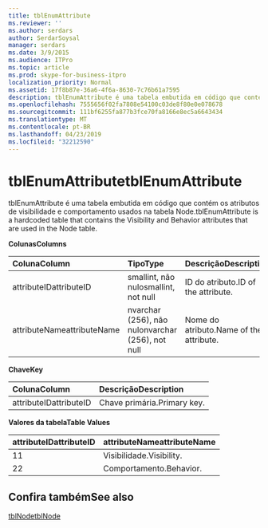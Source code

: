 ```yaml
---
title: tblEnumAttribute
ms.reviewer: ''
ms.author: serdars
author: SerdarSoysal
manager: serdars
ms.date: 3/9/2015
ms.audience: ITPro
ms.topic: article
ms.prod: skype-for-business-itpro
localization_priority: Normal
ms.assetid: 17f8b87e-36a6-4f6a-8630-7c76b61a7595
description: tblEnumAttribute é uma tabela embutida em código que contém os atributos de visibilidade e comportamento usados na tabela Node.
ms.openlocfilehash: 7555656f02fa7808e54100c03de8f80e0e078678
ms.sourcegitcommit: 111bf6255fa877b3fce70fa8166e8ec5a6643434
ms.translationtype: MT
ms.contentlocale: pt-BR
ms.lasthandoff: 04/23/2019
ms.locfileid: "32212590"
---
```

# <a name="tblenumattribute"></a><span data-ttu-id="3729f-103">tblEnumAttribute</span><span class="sxs-lookup"><span data-stu-id="3729f-103">tblEnumAttribute</span></span>
 
<span data-ttu-id="3729f-104">tblEnumAttribute é uma tabela embutida em código que contém os atributos de visibilidade e comportamento usados na tabela Node.</span><span class="sxs-lookup"><span data-stu-id="3729f-104">tblEnumAttribute is a hardcoded table that contains the Visibility and Behavior attributes that are used in the Node table.</span></span>
  
<span data-ttu-id="3729f-105">**Colunas**</span><span class="sxs-lookup"><span data-stu-id="3729f-105">**Columns**</span></span>

|<span data-ttu-id="3729f-106">**Coluna**</span><span class="sxs-lookup"><span data-stu-id="3729f-106">**Column**</span></span>|<span data-ttu-id="3729f-107">**Tipo**</span><span class="sxs-lookup"><span data-stu-id="3729f-107">**Type**</span></span>|<span data-ttu-id="3729f-108">**Descrição**</span><span class="sxs-lookup"><span data-stu-id="3729f-108">**Description**</span></span>|
|:-----|:-----|:-----|
|<span data-ttu-id="3729f-109">attributeID</span><span class="sxs-lookup"><span data-stu-id="3729f-109">attributeID</span></span>  <br/> |<span data-ttu-id="3729f-110">smallint, não nulo</span><span class="sxs-lookup"><span data-stu-id="3729f-110">smallint, not null</span></span>  <br/> |<span data-ttu-id="3729f-111">ID do atributo.</span><span class="sxs-lookup"><span data-stu-id="3729f-111">ID of the attribute.</span></span>  <br/> |
|<span data-ttu-id="3729f-112">attributeName</span><span class="sxs-lookup"><span data-stu-id="3729f-112">attributeName</span></span>  <br/> |<span data-ttu-id="3729f-113">nvarchar (256), não nulo</span><span class="sxs-lookup"><span data-stu-id="3729f-113">nvarchar (256), not null</span></span>  <br/> |<span data-ttu-id="3729f-114">Nome do atributo.</span><span class="sxs-lookup"><span data-stu-id="3729f-114">Name of the attribute.</span></span>  <br/> |
   
<span data-ttu-id="3729f-115">**Chave**</span><span class="sxs-lookup"><span data-stu-id="3729f-115">**Key**</span></span>

|<span data-ttu-id="3729f-116">**Coluna**</span><span class="sxs-lookup"><span data-stu-id="3729f-116">**Column**</span></span>|<span data-ttu-id="3729f-117">**Descrição**</span><span class="sxs-lookup"><span data-stu-id="3729f-117">**Description**</span></span>|
|:-----|:-----|
|<span data-ttu-id="3729f-118">attributeID</span><span class="sxs-lookup"><span data-stu-id="3729f-118">attributeID</span></span>  <br/> |<span data-ttu-id="3729f-119">Chave primária.</span><span class="sxs-lookup"><span data-stu-id="3729f-119">Primary key.</span></span>  <br/> |
   
<span data-ttu-id="3729f-120">**Valores da tabela**</span><span class="sxs-lookup"><span data-stu-id="3729f-120">**Table Values**</span></span>

|<span data-ttu-id="3729f-121">**attributeID**</span><span class="sxs-lookup"><span data-stu-id="3729f-121">**attributeID**</span></span>|<span data-ttu-id="3729f-122">**attributeName**</span><span class="sxs-lookup"><span data-stu-id="3729f-122">**attributeName**</span></span>|
|:-----|:-----|
|<span data-ttu-id="3729f-123">1</span><span class="sxs-lookup"><span data-stu-id="3729f-123">1</span></span>  <br/> |<span data-ttu-id="3729f-124">Visibilidade.</span><span class="sxs-lookup"><span data-stu-id="3729f-124">Visibility.</span></span>  <br/> |
|<span data-ttu-id="3729f-125">2</span><span class="sxs-lookup"><span data-stu-id="3729f-125">2</span></span>  <br/> |<span data-ttu-id="3729f-126">Comportamento.</span><span class="sxs-lookup"><span data-stu-id="3729f-126">Behavior.</span></span>  <br/> |
   
## <a name="see-also"></a><span data-ttu-id="3729f-127">Confira também</span><span class="sxs-lookup"><span data-stu-id="3729f-127">See also</span></span>

[<span data-ttu-id="3729f-128">tblNode</span><span class="sxs-lookup"><span data-stu-id="3729f-128">tblNode</span></span>](tblnode.md)

